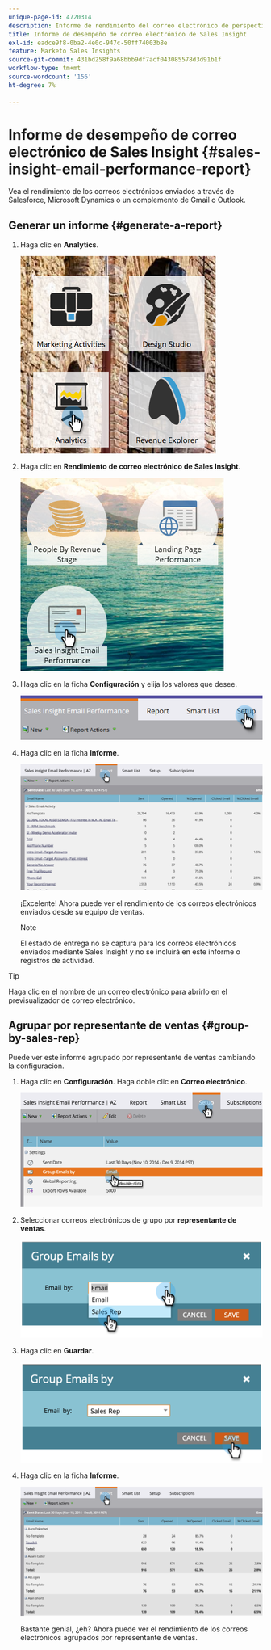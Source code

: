 ```yaml
---
unique-page-id: 4720314
description: Informe de rendimiento del correo electrónico de perspectivas de ventas - Documentos de Marketo - Documentación del producto
title: Informe de desempeño de correo electrónico de Sales Insight
exl-id: eadce9f8-0ba2-4e0c-947c-50ff74003b8e
feature: Marketo Sales Insights
source-git-commit: 431bd258f9a68bbb9df7acf043085578d3d91b1f
workflow-type: tm+mt
source-wordcount: '156'
ht-degree: 7%

---
```


# Informe de desempeño de correo electrónico de Sales Insight {#sales-insight-email-performance-report}

Vea el rendimiento de los correos electrónicos enviados a través de Salesforce, Microsoft Dynamics o un complemento de Gmail o Outlook.

## Generar un informe {#generate-a-report}

1. Haga clic en **Analytics**.

   ![](assets/mainnav-analyticshand-small.png)

1. Haga clic en **Rendimiento de correo electrónico de Sales Insight**.

   ![](assets/analytics-salesemailreporthand.png)

1. Haga clic en la ficha **Configuración** y elija los valores que desee.

   ![](assets/three.png)

1. Haga clic en la ficha **Informe**.

   ![](assets/image2014-12-9-12-3a5-3a35.png)

   ¡Excelente! Ahora puede ver el rendimiento de los correos electrónicos enviados desde su equipo de ventas.

   >[!NOTE]
   >
   >El estado de entrega no se captura para los correos electrónicos enviados mediante Sales Insight y no se incluirá en este informe o registros de actividad.

>[!TIP]
>
>Haga clic en el nombre de un correo electrónico para abrirlo en el previsualizador de correo electrónico.

## Agrupar por representante de ventas {#group-by-sales-rep}

Puede ver este informe agrupado por representante de ventas cambiando la configuración.

1. Haga clic en **Configuración**. Haga doble clic en **Correo electrónico**.

   ![](assets/image2014-12-9-12-3a12-3a19.png)

1. Seleccionar correos electrónicos de grupo por **representante de ventas**.

   ![](assets/image2014-12-9-12-3a16-3a42.png)

1. Haga clic en **Guardar**.

   ![](assets/image2014-12-9-12-3a17-3a39.png)

1. Haga clic en la ficha **Informe**.

   ![](assets/image2014-12-9-12-3a19-3a7.png)

   Bastante genial, ¿eh? Ahora puede ver el rendimiento de los correos electrónicos agrupados por representante de ventas.
